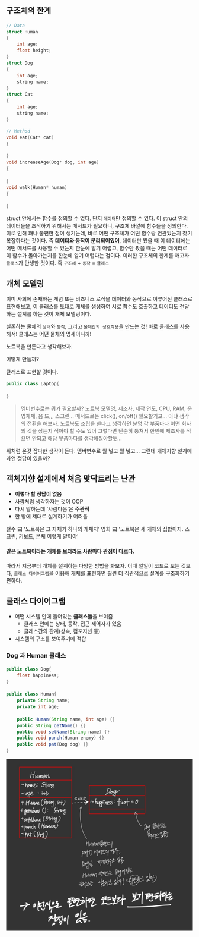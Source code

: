 ## 구조체의 한계

```c
// Data
struct Human
{
    int age;
    float height;
}
struct Dog
{
    int age;
    string name;
}
struct Cat
{
    int age;
    string name;
}
```

```c
// Method
void eat(Cat* cat)
{
    
}
void increaseAge(Dog* dog, int age)
{
    
}
void walk(Human* human)
{
    
}
```

struct 안에서는 함수를 정의할 수 없다. 단지 `데이터`만 정의할 수 있다. 이 struct 안의 데이터들을 조작하기 위해서는 메서드가 필요하니, 구조체 바깥에 함수들을 정의한다. 이로 인해 꽤나 불편한 점이 생기는데, 바로 어떤 구조체가 어떤 함수랑 연관있는지 찾기 복잡하다는 것이다. 즉 **데이터와 동작이 분리되어있어**, 데이터만 봤을 때 이 데이터에는 어떤 메서드를 사용할 수 있는지 한눈에 알기 어렵고, 함수만 봤을 때는 어떤 데이터로 이 함수가 돌아가는지를 한눈에 알기 어렵다는 점이다. 이러한 구조체의 한계를 깨고자 `클래스`가 탄생한 것이다. 즉 `구조체` + `동작` = `클래스`

## 개체 모델링

이미 사회에 존재하는 개념 또는 비즈니스 로직을 데이터와 동작으로 이루어진 클래스로 표현해보고, 이 클래스를 토대로 개체를 생성하여 서로 함수도 호출하고 데이터도 전달하는 설계를 하는 것이 개체 모델링이다.

실존하는 물체의 `상태`와 `동작`, 그리고 `물체간의 상호작용`을 만드는 것! 바로 클래스를 사용해서! 클래스는 어떤 물체의 명세이니까!

노트북을 만든다고 생각해보자.

어떻게 만들까?

클래스로 표현할 것이다.

```java
public class Laptop{
    
}
```

> 멤버변수로는 뭐가 필요할까? 노트북 모델명, 제조사, 제작 연도, CPU, RAM, 운영체제, 음 또,,, 스크린... 메서드로는 click(), on/off() 필요할거고... 아냐 생각의 전환을 해보자. 노트북도 조립을 한다고 생각하면 분명 각 부품마다 어떤 회사의 것을 샀는지 적어야 할 수도 있어 그렇다면 단순히 퉁쳐서 한번에 제조사를 적으면 안되고 해당 부품마다를 생각해줘야할듯...

위처럼 온갖 잡다한 생각이 든다. 멤버변수로 뭘 넣고 뭘 넣고... 그런데 개체지향 설계에 과연 정답이 있을까?

## 객체지향 설계에서 처음 맞닥트리는 난관

- **이렇다 할 정답이 없음**
- 사람처럼 생각하자는 것이 OOP
- 다시 말하는데 '사람다움'은 **주관적**
- 한 방에 제대로 설계하기가 어려움

철수 曰 '노트북은 그 자체가 하나의 개체지'
영희 曰 '노트북은 세 개체의 집합이지. 스크린, 키보드, 본체 이렇게 말이야'

#### 같은 노트북이라는 개체를 보더라도 사람마다 관점이 다르다.

따라서 지금부터 개체를 설계하는 다양한 방법을 봐보자. 이때 일일이 코드로 보는 것보다, `클래스 다이어그램`을 이용해 개체를 표현하면 훨씬 더 직관적으로 설계를 구조화하기 편하다.

## 클래스 다이어그램

- 어떤 시스템 안에 들어있는 **클래스들**을 보여줌
  - 클래스 안에는 상태, 동작, 접근 제어자가 있음
  - 클래스간의 관계(상속, 컴포지션 등)
- 시스템의 구조를 보여주기에 적합

### Dog 과 Human 클래스

```java
public class Dog{
    float happiness;
}

public class Human{
    private String name;
    private int age;
    
    public Human(String name, int age) {}
    public String getName() {}
    public void setName(String name) {}
    public void punch(Human enemy) {}
    public void pat(Dog dog) {}
}
```

<img src="images\KakaoTalk_20211201_140155513.jpg" alt="image-20211201140212941" style="zoom:50%;" />



